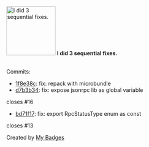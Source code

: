 <img src="https://github.com/my-badges/my-badges/blob/master/src/all-badges/fix-commit/fix-3.png?raw=true" alt="I did 3 sequential fixes." title="I did 3 sequential fixes." width="128">
<strong>I did 3 sequential fixes.</strong>
<br><br>

Commits:

- <a href="https://github.com/antongolub/jsonrpc-lite/commit/1f8e38cb321fb70a1e3da28405539c4b58b73a3b">1f8e38c</a>: fix: repack with microbundle
- <a href="https://github.com/antongolub/jsonrpc-lite/commit/d7b3b34ad2c69fb90ce28818722e8affb3b3b16b">d7b3b34</a>: fix: expose jsonrpc lib as global variable

closes #16
- <a href="https://github.com/antongolub/jsonrpc-lite/commit/bd71f171dba3a220e6b615f064e0ec6da5a26d02">bd71f17</a>: fix: export RpcStatusType enum as const

closes #13


Created by <a href="https://github.com/my-badges/my-badges">My Badges</a>